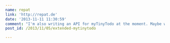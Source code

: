 ```yaml
---
name: repat
link: 'http://repat.de'
date: '2013-11-11 11:30:59'
comment: "I'm also writing an API for myTinyTodo at the moment. Maybe we can team up? Have a look at <a href=\"https://github.com/repat/mytinytodo/tree/master/src/api\" rel=\"nofollow\">https://github.com/repat/mytinytodo/tree/master/src/api</a>\nI added you on jabber :)"
post_id: /2013/11/05/extended-mytinytodo

---
```



